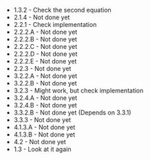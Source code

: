 
- 1.3.2 - Check the second equation
- 2.1.4 - Not done yet
- 2.2.1 - Check implementation
- 2.2.2.A - Not done yet
- 2.2.2.B - Not done yet
- 2.2.2.C - Not done yet
- 2.2.2.D - Not done yet
- 2.2.2.E - Not done yet
- 2.2.3 - Not done yet
- 3.2.2.A - Not done yet
- 3.2.2.B - Not done yet
- 3.2.3 - Might work, but check implementation
- 3.2.4.A - Not done yet
- 3.2.4.B - Not done yet
- 3.3.2.B - Not done yet (Depends on 3.3.1)
- 3.3.3 - Not done yet
- 4.1.3.A - Not done yet
- 4.1.3.B - Not done yet
- 4.2 - Not done yet
- 1.3 - Look at it again